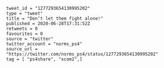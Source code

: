 ```
tweet_id = "1277293654130995202"
type = "tweet"
title = "Don‘t let them fight alone!"
published = 2020-06-28T17:31:52Z
retweets = 0
favourites = 0
source = "twitter"
twitter_account = "norms_ps4"
source_url = "https://twitter.com/norms_ps4/status/1277293654130995202"
tag = [ "ps4share", "xcom2",]
```

<p class='image'><img src='https://mnf.m17s.net/2020/06/28/EbnbzuXXsAUttjT.jpg' alt=''></p>

